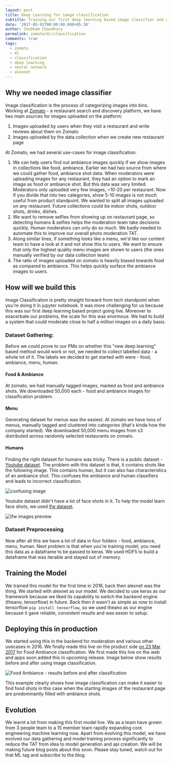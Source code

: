 ```yaml
---
layout: post
title: Deep Learning for image classification
subtitle: Training our first deep learning based image classifier and deploying it to production
date: '2017-05-01T00:00:00.000+05:30'
author: Shubham Chaudhary
permalink: zomato/ml/classification
comments: true
tags:
  - zomato
  - ml
  - classification
  - deep learning
  - neural network
  - alexnet
---
```


## Why we needed image classifier

Image classification is the process of categorizing images into bins.
Working at [Zomato][zomato-homepage] - a restaurant search and discovery platform,
we have two main sources for images uploaded on the platform:

1. Images uploaded by users when they visit a restaurant and write reviews about them on Zomato
2. Images uploaded by the data collection when we create new restaurant page

At Zomato, we had several use-cases for image classification:

1. We can help users find out ambiance images quickly if we show images in collections like food, ambiance.
Earlier we had two source from where we could gather food, ambiance shot data.
When moderators were uploading images for any restaurant, they had an option to mark an image as food or ambiance shot.
But this data was very limited. Moderators only uploaded very few images, ~10-20 per restaurant. Now if you divide
that into two categories, show 5-10 images is not much useful from product standpoint. We wanted to split all images
uploaded on any restaurant.
Future collections could be indoor shots, outdoor shots, drinks, dishes.
2. We want to remove selfies from showing up on restaurant page,
so detecting humans & selfies helps the moderation team take decisions quickly.
Human moderators can only do so much. We badly needed to automate this to improve our overall photo moderation TAT.
3. Along similar lines, if something looks like a menu,
we'd like our content team to have a look at it and not show this to users.
We want to ensure that only the highest quality menu images are shown to users
(the ones manually verified by our data collection team)
4. The ratio of images uploaded on zomato is heavily biased towards food as compared to ambiance.
This helps quickly surface the ambiance images to users.

## How will we build this

Image Classification is pretty straight forward from tech standpoint when you're doing it in jupyter notebook.
It was more challenging for us because this was our first deep learning based project going live.
Moreover to exacerbate our problems, the scale for this was enormous.
We had to build a system that could moderate close to half a million images on a daily basis.

### Dataset Gathering:
Before we could prove to our PMs on whether this "new deep learning" based method would work or not,
we needed to collect labelled data - a whole lot of it.
The labels we decided to get started with were - food, ambiance, menu, human.

#### Food & Ambiance
At zomato, we had manually tagged images, marked as food and ambiance shots.
We downloaded 50,000 each - food and ambiance images for classification problem.

#### Menu
Generating dataset for menus was the easiest.
At zomato we have tons of menus, manually tagged and clustered into categories (that's kinda how the company started).
We downloaded 50,000 menu images from s3 distributed across randomly selected restaurants on zomato.

#### Humans
Finding the right dataset for humans was tricky.
There is a public dataset - [Youtube dataset][youtube-dataset].
The problem with this dataset is that, it contains shots like the following image.
This contains human, but it can also has characteristics of an ambiance shot.
This confuses the ambiance and human classifiers and leads to incorrect classification.

![confusing image][confusing-youtube-human-image]

Youtube dataset didn't have a lot of face shots in it. To help the model learn face shots, we used [lfw dataset][lfw-dataset].

![lfw images preview][lfw-images-preview]

### Dataset Preprocessing
Now after all this we have a lot of data in four folders - food, ambiance, menu, human.
Next problem is that when you're training model, you need this data as a dataframe to be passed to keras.
We used HDF5 to build a dataframe that was iterable and stayed out of memory.


## Training the Model

We trained this model for the first time in 2016, back then alexnet was the thing.
We started with alexnet as our model.
We decided to use keras as our framework because we liked its capability to switch the backend engine (theano, tensorflow) in future.
Back then it wasn't as simple as now to install tensorflow `pip install tensorflow`,
so we used theano as our engine because it gave reliable, consistent results and was easier to setup.

## Deploying this in production

We started using this in the backend for moderation and various other usecases in 2016.
We finally made this live on the product side [on 23 Mar 2017][project-deep-announcement] for Food Ambiance classification.
We first made this live on the web and apps soon added this in upcoming release.
Image below show results before and after using image classification.

![Food Ambiance - results before and after classification][food-ambiance-web]

This example clearly shows how image classification can make it easier to find food shots
in this case when the starting images of the restaurant page are predominantly filled with ambiance shots.


## Evolution

We learnt a lot from making this first model live.
We as a team have grown from 3 people team to a 15 member team rapidly expanding core engineering machine learning now.
Apart from evolving this model, we have evolved our data gathering and model training
process significantly to reduce the TAT from idea to model generation and api creation.
We will be making future blog posts about this soon. Please stay tuned, watch out for that ML tag and subscribe to the blog.

<!--https://docs.google.com/presentation/d/1MaFPaTSEMG90qzjFIQbfDdCKT-p0xYqS7C6Pz-W6sZE/edit#slide=id.g198284fc4a_0_65-->

[food-ambiance-web]: {{site.baseurl}}/img/clazzify/food-ambiance.png
[project-deep-announcement]: https://twitter.com/ylogx/status/844817269297311744
[confusing-youtube-human-image]: {{site.baseurl}}/img/clazzify/human_in_action_1.jpg
[lfw-images-preview]: {{site.baseurl}}/img/clazzify/lfw_six_face_panels.jpg
[youtube-dataset]: http://www.cs.ucf.edu/~liujg/YouTube_Action_dataset.html
[lfw-dataset]: http://vis-www.cs.umass.edu/lfw/
[zomato-homepage]: https://www.zomato.com
<!-- # FIXME: Fix this -->
